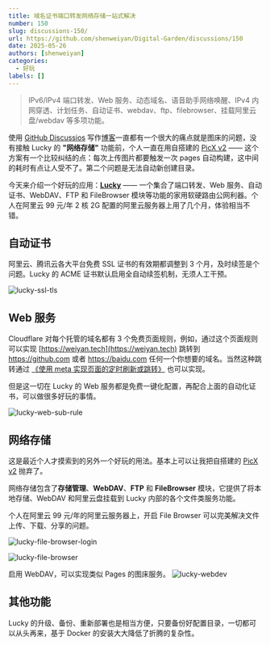 ```yaml
---
title: 域名证书端口转发网络存储一站式解决
number: 150
slug: discussions-150/
url: https://github.com/shenweiyan/Digital-Garden/discussions/150
date: 2025-05-26
authors: [shenweiyan]
categories: 
  - 好玩
labels: []
---
```


> IPv6/IPv4 端口转发、Web 服务、动态域名、语音助手网络唤醒、IPv4 内网穿透、计划任务、自动证书、webdav、ftp、filebrowser、挂载阿里云盘/webdav 等多项功能。

<!-- more -->

使用 [GitHub Discussios](https://github.com/shenweiyan/Digital-Garden/discussions) 写作[博客](https://weiyan.cc/)一直都有一个很大的痛点就是图床的问题，没有接触 Lucky 的 **"网络存储"** 功能前，个人一直在用自搭建的 [PicX v2](https://github.com/XPoet/picx/tree/v2) —— 这个方案有一个比较纠结的点：每次上传图片都要触发一次 pages 自动构建，这中间的耗时有点让人受不了。第二个问题是无法自动新创建目录。

今天来介绍一个好玩的应用：[**Lucky**](https://github.com/gdy666/lucky) —— 一个集合了端口转发、Web 服务、自动证书、WebDAV、FTP 和 FileBrowser 模块等功能的家用软硬路由公网利器。个人在阿里云 99 元/年 2 核 2G 配置的阿里云服务器上用了几个月，体验相当不错。

## 自动证书

阿里云、腾讯云各大平台免费 SSL 证书的有效期都调整到 3 个月，及时续签是个问题。Lucky 的 ACME 证书默认启用全自动续签机制，无须人工干预。    

![lucky-ssl-tls](https://kg.weiyan.cc/2025/05/lucky-ssl-tls.png)

## Web 服务

Cloudflare 对每个托管的域名都有 3 个免费页面规则，例如，通过这个页面规则可以实现 [https://weiyan.tech](https://weiyan.tech) 跳转到 <https://github.com> 或者 <https://baidu.com> 任何一个你想要的域名。当然这种跳转通过 [《使用 meta 实现页面的定时刷新或跳转》](https://weiyan.cc/blog/discussions-33/) 也可以实现。

但是这一切在 Lucky 的 Web 服务都是免费一键化配置，再配合上面的自动化证书，可以做很多好玩的事情。    

![lucky-web-sub-rule](https://kg.weiyan.cc/2025/05/lucky-web-sub-rule.png)

## 网络存储

这是最近个人才摸索到的另外一个好玩的用法。基本上可以让我把自搭建的 [PicX v2](https://github.com/XPoet/picx/tree/v2) 抛弃了。

网络存储包含了**存储管理**、**WebDAV**、**FTP** 和 **FileBrowser** 模块，它提供了将本地存储、WebDAV 和阿里云盘挂载到 Lucky 内部的各个文件类服务功能。

个人在阿里云 99 元/年的阿里云服务器上，开启 File Browser 可以完美解决文件上传、下载、分享的问题。

![lucky-file-browser-login](https://kg.weiyan.cc/2025/05/lucky-file-browser-login.png)

![lucky-file-browser](https://kg.weiyan.cc/2025/05/lucky-file-browser.png)

启用 WebDAV，可以实现类似 Pages 的图床服务。
![lucky-webdev](https://kg.weiyan.cc/2025/05/lucky-webdev.png)

## 其他功能

Lucky 的升级、备份、重新部署也是相当方便，只要备份好配置目录，一切都可以从头再来，基于 Docker 的安装大大降低了折腾的复杂性。


<script src="https://giscus.app/client.js"
	data-repo="shenweiyan/Digital-Garden"
	data-repo-id="R_kgDOKgxWlg"
	data-mapping="number"
	data-term="150"
	data-reactions-enabled="1"
	data-emit-metadata="0"
	data-input-position="bottom"
	data-theme="light"
	data-lang="zh-CN"
	crossorigin="anonymous"
	async>
</script>
